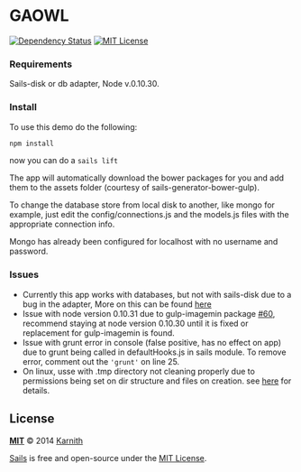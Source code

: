 # GAOWL

[![Dependency Status][dependency-image]][dependency-url] [![MIT License][license-image]][license-url]

### Requirements

Sails-disk or db adapter, Node v.0.10.30.

### Install

To use this demo do the following:

```sh
npm install
```

now you can do a ``` sails lift ```

The app will automatically download the bower packages for you and add them to the assets folder (courtesy of sails-generator-bower-gulp).

To change the database store from local disk to another, like mongo for example, just edit the config/connections.js and the models.js files with the appropriate connection info.

Mongo has already been configured for localhost with no username and password.

### Issues

- Currently this app works with databases, but not with sails-disk due to a bug in the adapter, More on this can be found [here](https://github.com/balderdashy/sails-disk/issues/21)
- Issue with node version 0.10.31 due to gulp-imagemin package [#60](https://github.com/sindresorhus/gulp-imagemin/issues/60), recommend staying at node version 0.10.30 until it is fixed or replacement for gulp-imagemin is found.
- Issue with grunt error in console (false positive, has no effect on app) due to grunt being called in defaultHooks.js in sails module. To remove error, comment out the ``` 'grunt' ``` on line 25.
- On linux, usse with .tmp directory not cleaning properly due to permissions being set on dir structure and files on creation. see [here](https://github.com/Karnith/GAOWL/issues/7#issuecomment-53947676) for details.


## License

**[MIT](./LICENSE)**
&copy; 2014 [Karnith](http://github.com/Karnith)

[Sails](http://sailsjs.org) is free and open-source under the [MIT License](http://sails.mit-license.org/).

[license-image]: http://img.shields.io/badge/license-MIT-blue.svg?style=flat
[license-url]: LICENSE.md

[dependency-image]: https://gemnasium.com/Karnith/GAOWL.svg?style=flat
[dependency-url]: https://gemnasium.com/Karnith/GAOWL

[coverage-image]: http://img.shields.io/coveralls/Karnith/GOWL/master.svg?style=flat
[coverage-url]: https://coveralls.io/r/Karnith/GOWL?branch=master
